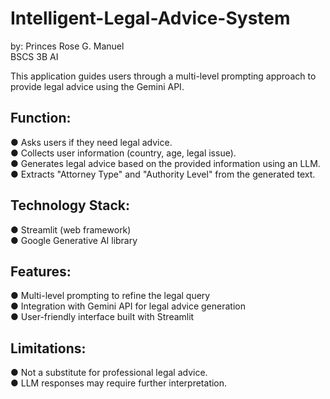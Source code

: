 # Intelligent-Legal-Advice-System
by: Princes Rose G. Manuel  
BSCS 3B AI  
  
This application guides users through a multi-level prompting approach to provide
legal advice using the Gemini API.

## Function:
● Asks users if they need legal advice.  
● Collects user information (country, age, legal issue).  
● Generates legal advice based on the provided information using an LLM.  
● Extracts "Attorney Type" and "Authority Level" from the generated text. 

## Technology Stack:
● Streamlit (web framework)  
● Google Generative AI library

## Features:
● Multi-level prompting to refine the legal query  
● Integration with Gemini API for legal advice generation  
● User-friendly interface built with Streamlit

## Limitations:
● Not a substitute for professional legal advice.  
● LLM responses may require further interpretation.



